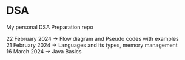 # DSA
My personal DSA Preparation repo


22 February 2024 -> Flow diagram and Pseudo codes with examples <br>
21 February 2024 -> Languages and its types, memory management<br>
16 March 2024 -> Java Basics <br>
